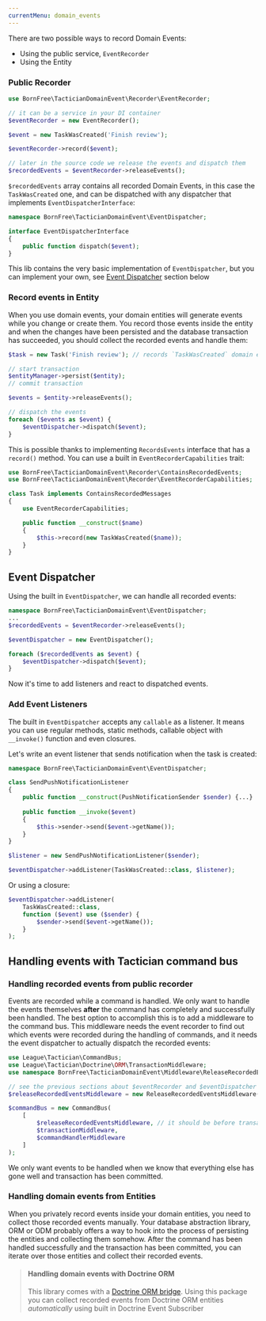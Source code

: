 ```yaml
---
currentMenu: domain_events
---
```


There are two possible ways to record Domain Events:

* Using the public service, `EventRecorder`
* Using the Entity

### Public Recorder

```php
use BornFree\TacticianDomainEvent\Recorder\EventRecorder;

// it can be a service in your DI container
$eventRecorder = new EventRecorder();

$event = new TaskWasCreated('Finish review');

$eventRecorder->record($event);

// later in the source code we release the events and dispatch them
$recordedEvents = $eventRecorder->releaseEvents();
```

`$recordedEvents` array contains all recorded Domain Events, in this case the `TaskWasCreated` one, and can be dispatched with any dispatcher that implements `EventDispatcherInterface`:
 
 ```php
 namespace BornFree\TacticianDomainEvent\EventDispatcher;
 
 interface EventDispatcherInterface
 {
     public function dispatch($event);
 }
 ```
 
 This lib contains the very basic implementation of `EventDispatcher`, but you can implement your own, see [Event Dispatcher](#event-dispatcher) section below

### Record events in Entity

When you use domain events, your domain entities will generate events while you change or create them. You record those events inside the entity and when the changes have been persisted and the database transaction has succeeded, you should collect the recorded events and handle them:

```php
$task = new Task('Finish review'); // records `TaskWasCreated` domain event

// start transaction
$entityManager->persist($entity);
// commit transaction

$events = $entity->releaseEvents();

// dispatch the events
foreach ($events as $event) {
    $eventDispatcher->dispatch($event);
}
```

This is possible thanks to implementing `RecordsEvents` interface that has a `record()` method. You can use a built in `EventRecorderCapabilities` trait:

```php
use BornFree\TacticianDomainEvent\Recorder\ContainsRecordedEvents;
use BornFree\TacticianDomainEvent\Recorder\EventRecorderCapabilities;

class Task implements ContainsRecordedMessages
{
    use EventRecorderCapabilities;

    public function __construct($name)
    {
        $this->record(new TaskWasCreated($name));
    }
}
```

## Event Dispatcher

Using the built in `EventDispatcher`, we can handle all recorded events:

```php
namespace BornFree\TacticianDomainEvent\EventDispatcher;
...
$recordedEvents = $eventRecorder->releaseEvents();

$eventDispatcher = new EventDispatcher();

foreach ($recordedEvents as $event) {
    $eventDispatcher->dispatch($event);
}
```

Now it's time to add listeners and react to dispatched events.

### Add Event Listeners

The built in `EventDispatcher` accepts any `callable` as a listener. It means you can use regular methods, static methods, callable object with `__invoke()` function and even closures.

Let's write an event listener that sends notification when the task is created:

```php
namespace BornFree\TacticianDomainEvent\EventDispatcher;

class SendPushNotificationListener
{
    public function __construct(PushNotificationSender $sender) {...}
    
    public function __invoke($event)
    {
        $this->sender->send($event->getName());
    }
}

$listener = new SendPushNotificationListener($sender);

$eventDispatcher->addListener(TaskWasCreated::class, $listener);
```

Or using a closure:

```php
$eventDispatcher->addListener(
    TaskWasCreated::class,
    function ($event) use ($sender) {
        $sender->send($event->getName());
    }
);

```

## Handling events with Tactician command bus

### Handling recorded events from public recorder

Events are recorded while a command is handled. We only want to handle the events themselves **after** the command has completely and successfully been handled. The best option to accomplish this is to add a middleware to the command bus. This middleware needs the event recorder to find out which events were recorded during the handling of commands, and it needs the event dispatcher to actually dispatch the recorded events:

```php
use League\Tactician\CommandBus;
use League\Tactician\Doctrine\ORM\TransactionMiddleware;
use namespace BornFree\TacticianDomainEvent\Middleware\ReleaseRecordedEventsMiddleware;

// see the previous sections about $eventRecorder and $eventDispatcher
$releaseRecordedEventsMiddleware = new ReleaseRecordedEventsMiddleware($eventRecorder, $eventDispatcher);

$commandBus = new CommandBus(
    [
        $releaseRecordedEventsMiddleware, // it should be before transaction middleware
        $transactionMiddleware,
        $commandHandlerMiddleware
    ]
);

```

We only want events to be handled when we know that everything else has gone well and transaction has been committed.

### Handling domain events from Entities

When you privately record events inside your domain entities, you need to collect those recorded events manually. Your database abstraction library, ORM or ODM probably offers a way to hook into the process of persisting the entities and collecting them somehow. After the command has been handled successfully and the transaction has been committed, you can iterate over those entities and collect their recorded events.

> #### Handling domain events with Doctrine ORM
> 
> This library comes with a [Doctrine ORM bridge](https://bornfreee.github.io/tactician-doctrine-domain-events). Using this package you can collect recorded events from Doctrine ORM entities *automatically* using built in Doctrine Event Subscriber
